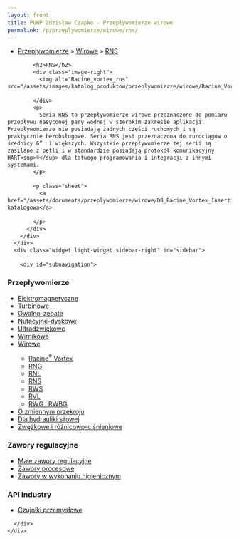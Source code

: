 ```yaml
---
layout: front
title: PUHP Zdzisław Czapko - Przepływomierze wirowe
permalink: /p/przeplywomierze/wirowe/rns/
---
```


<div id="content">
  <div class="wrapper-with-color-background">
    <div class="content-area-blog blog-background-sidebar-right">
      <div class="mainarea-left" id="mainarea">
        <div class="blogpost-blog3">
          <div class="post-content">
            <ul class="meta">
<li>
<a href="/p/przeplywomierze">Przepływomierze</a>
»
<a href="/p/przeplywomierze/wirowe">Wirowe</a>
»
<a href="/p/przeplywomierze/wirowe/rns">RNS</a>
</li>
</ul>

            <h2>RNS</h2>
            <div class="image-right">
              <img alt="Racine_vortex_rns" src="/assets/images/katalog_produktow/przeplywomierze/wirowe/Racine_Vortex_RNS.png">

            </div>
            <p>
              Seria RNS to przepływomierze wirowe przeznaczone do pomiaru przepływu nasyconej pary wodnej w szerokim zakresie aplikacji. Przepływomierze nie posiadają żadnych części ruchomych i są praktycznie bezobsługowe. Seria RNS jest przeznaczona do rurociągów o średnicy 6”  i większych. Wszystkie przepływomierze tej serii są zasilane z pętli i w standardzie posiadają protokół komunikacyjny HART<sup>®</sup> dla łatwego programowania i integracji z innymi systemami.
            </p>
            
            <p class="sheet">
              <a href="/assets/documents/przeplywomierze/wirowe/DB_Racine_Vortex_Insertion_steam_flow_meter_RNS_pl.pdf">Karta katalogowa</a>

            </p>
          </div>
        </div>
      </div>
      <div class="widget light-widget sidebar-right" id="sidebar">
        
        <div id="subnavigation">
<h3>Przepływomierze</h3>
<ul class="subcategories">
<li class="category"><a href="/p/przeplywomierze/elektromagnetyczne">Elektromagnetyczne</a></li>
<li class="category"><a href="/p/przeplywomierze/turbinowe">Turbinowe</a></li>
<li class="category"><a href="/p/przeplywomierze/owalno-zebate">Owalno-zębate</a></li>
<li class="category"><a href="/p/przeplywomierze/nutacyjne-dyskowe">Nutacyjne-dyskowe</a></li>
<li class="category"><a href="/p/przeplywomierze/ultradzwiekowe">Ultradźwiękowe</a></li>
<li class="category"><a href="/p/przeplywomierze/wirnikowe">Wirnikowe</a></li>
<li class="category"><a href="/p/przeplywomierze/wirowe">Wirowe</a></li>
<div class="light-widget">
<ul class="products">
<li class="product"><a href="/p/przeplywomierze/wirowe/racine-sup-sup-vortex">Racine<sup>®</sup> Vortex</a></li>
<li class="product"><a href="/p/przeplywomierze/wirowe/rng">RNG</a></li>
<li class="product"><a href="/p/przeplywomierze/wirowe/rnl">RNL</a></li>
<li class="product"><a href="/p/przeplywomierze/wirowe/rns">RNS</a></li>
<li class="product"><a href="/p/przeplywomierze/wirowe/rws">RWS</a></li>
<li class="product"><a href="/p/przeplywomierze/wirowe/rvl">RVL</a></li>
<li class="product"><a href="/p/przeplywomierze/wirowe/rwg-i-rwbg">RWG i RWBG</a></li>
</ul>
</div>
<li class="category"><a href="/p/przeplywomierze/o-zmiennym-przekroju">O zmiennym przekroju</a></li>
<li class="category"><a href="/p/przeplywomierze/dla-hydrauliki-silowej">Dla hydrauliki siłowej</a></li>
<li class="category"><a href="/p/przeplywomierze/zwezkowe-i-roznicowo-cisnieniowe">Zwężkowe i różnicowo-ciśnieniowe</a></li>
</ul>
<h3>Zawory regulacyjne</h3>
<ul class="subcategories">
<li class="category"><a href="/p/zawory-regulacyjne/male-zawory-regulacyjne">Małe zawory regulacyjne</a></li>
<li class="category"><a href="/p/zawory-regulacyjne/zawory-procesowe">Zawory procesowe</a></li>
<li class="category"><a href="/p/zawory-regulacyjne/zawory-w-wykonaniu-higienicznym">Zawory w wykonaniu higienicznym</a></li>
</ul>
<h3>API Industry</h3>
<ul class="subcategories">
<li class="category"><a href="/p/api-industry/czujniki-przemyslowe">Czujniki przemysłowe</a></li>
</ul>
</div>

      </div>
    </div>
  </div>
</div>